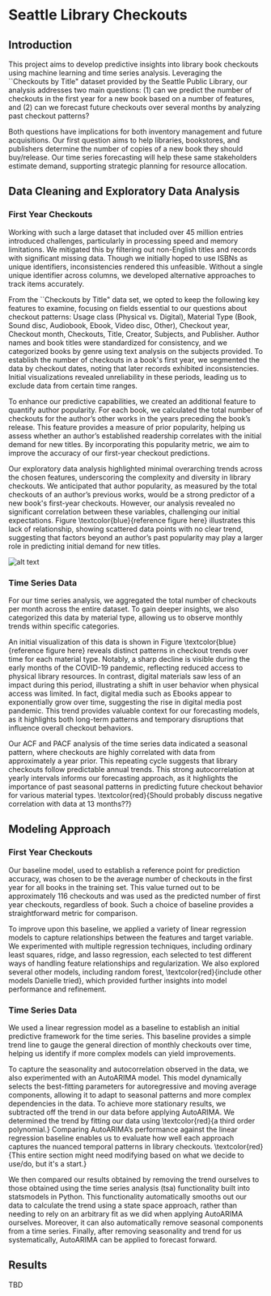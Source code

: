 # Seattle Library Checkouts

## Introduction
This project aims to develop predictive insights into library book checkouts using machine learning and time series analysis. Leveraging the ``Checkouts by Title" dataset provided by the Seattle Public Library, our analysis addresses two main questions: (1) can we predict the number of checkouts in the first year for a new book based on a number of features, and (2) can we forecast future checkouts over several months by analyzing past checkout patterns?

Both questions have implications for both inventory management and future acquisitions. Our first question aims to help libraries, bookstores, and publishers determine the number of copies of a new book they should buy/release. Our time series forecasting will help these same stakeholders estimate demand, supporting strategic planning for resource allocation. 

## Data Cleaning and Exploratory Data Analysis

### First Year Checkouts
Working with such a large dataset that included over 45 million entries introduced challenges, particularly in processing speed and memory limitations. We mitigated this by filtering out non-English titles and records with significant missing data. Though we initially hoped to use ISBNs as unique identifiers, inconsistencies rendered this unfeasible. Without a single unique identifier across columns, we developed alternative approaches to track items accurately.

From the ``Checkouts by Title" data set, we opted to keep the following key features to examine, focusing on fields essential to our questions about checkout patterns: Usage class (Physical vs. Digital), Material Type (Book, Sound disc, Audiobook, Ebook, Video disc, Other), Checkout year, Checkout month, Checkouts, Title, Creator, Subjects, and Publisher. Author names and book titles were standardized for consistency, and we categorized books by genre using text analysis on the subjects provided. To establish the number of checkouts in a book's first year, we segmented the data by checkout dates, noting that later records exhibited inconsistencies. Initial visualizations revealed unreliability in these periods, leading us to exclude data from certain time ranges.

To enhance our predictive capabilities, we created an additional feature to quantify author popularity. For each book, we calculated the total number of checkouts for the author’s other works in the years preceding the book’s release. This feature provides a measure of prior popularity, helping us assess whether an author’s established readership correlates with the initial demand for new titles. By incorporating this popularity metric, we aim to improve the accuracy of our first-year checkout predictions.

Our exploratory data analysis highlighted minimal overarching trends across the chosen features, underscoring the complexity and diversity in library checkouts. We anticipated that author popularity, as measured by the total checkouts of an author’s previous works, would be a strong predictor of a new book's first-year checkouts. However, our analysis revealed no significant correlation between these variables, challenging our initial expectations. Figure \textcolor{blue}{reference figure here} illustrates this lack of relationship, showing scattered data points with no clear trend, suggesting that factors beyond an author’s past popularity may play a larger role in predicting initial demand for new titles.

![alt text](https://github.com/klilly50/Data-Science-Project-2024/images/NoCorrelation.png)

### Time Series Data
For our time series analysis, we aggregated the total number of checkouts per month across the entire dataset. To gain deeper insights, we also categorized this data by material type, allowing us to observe monthly trends within specific categories.

An initial visualization of this data is shown in Figure \textcolor{blue}{reference figure here} reveals distinct patterns in checkout trends over time for each material type. Notably, a sharp decline is visible during the early months of the COVID-19 pandemic, reflecting reduced access to physical library resources. In contrast, digital materials saw less of an impact during this period, illustrating a shift in user behavior when physical access was limited. In fact, digital media such as Ebooks appear to exponentially grow over time, suggesting the rise in digital media post pandemic. This trend provides valuable context for our forecasting models, as it highlights both long-term patterns and temporary disruptions that influence overall checkout behaviors.

Our ACF and PACF analysis of the time series data indicated a seasonal pattern, where checkouts are highly correlated with data from approximately a year prior. This repeating cycle suggests that library checkouts follow predictable annual trends. This strong autocorrelation at yearly intervals informs our forecasting approach, as it highlights the importance of past seasonal patterns in predicting future checkout behavior for various material types. \textcolor{red}{Should probably discuss negative correlation with data at 13 months??}

## Modeling Approach

### First Year Checkouts
Our baseline model, used to establish a reference point for prediction accuracy, was chosen to be the average number of checkouts in the first year for all books in the training set. This value turned out to be approximately 116 checkouts and was used as the predicted number of first year checkouts, regardless of book. Such a choice of baseline provides a straightforward metric for comparison.

To improve upon this baseline, we applied a variety of linear regression models to capture relationships between the features and target variable. We experimented with multiple regression techniques, including ordinary least squares, ridge, and lasso regression, each selected to test different ways of handling feature relationships and regularization. We also explored several other models, including random forest, \textcolor{red}{include other models Danielle tried}, which provided further insights into model performance and refinement.

### Time Series Data
We used a linear regression model as a baseline to establish an initial predictive framework for the time series. This baseline provides a simple trend line to gauge the general direction of monthly checkouts over time, helping us identify if more complex models can yield improvements.

To capture the seasonality and autocorrelation observed in the data, we also experimented with an AutoARIMA model. This model dynamically selects the best-fitting parameters for autoregressive and moving average components, allowing it to adapt to seasonal patterns and more complex dependencies in the data. To achieve more stationary results, we subtracted off the trend in our data before applying AutoARIMA. We determined the trend by fitting our data using \textcolor{red}{a third order polynomial.} Comparing AutoARIMA’s performance against the linear regression baseline enables us to evaluate how well each approach captures the nuanced temporal patterns in library checkouts. \textcolor{red}{This entire section might need modifying based on what we decide to use/do, but it's a start.}

We then compared our results obtained by removing the trend ourselves to those obtained using the time series analysis (tsa) functionality built into statsmodels in Python. This functionality automatically smooths out our data to calculate the trend using a state space approach, rather than needing to rely on an arbitrary fit as we did when applying AutoARIMA ourselves. Moreover, it can also automatically remove seasonal components from a time series. Finally, after removing seasonality and trend for us systematically, AutoARIMA can be applied to forecast forward.

## Results

TBD

